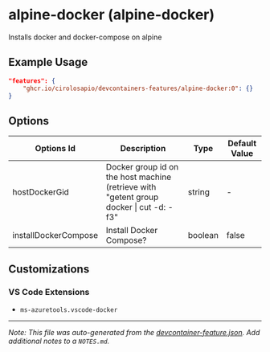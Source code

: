 
# alpine-docker (alpine-docker)

Installs docker and docker-compose on alpine

## Example Usage

```json
"features": {
    "ghcr.io/cirolosapio/devcontainers-features/alpine-docker:0": {}
}
```

## Options

| Options Id | Description | Type | Default Value |
|-----|-----|-----|-----|
| hostDockerGid | Docker group id on the host machine (retrieve with "getent group docker \| cut -d: -f3" | string | - |
| installDockerCompose | Install Docker Compose? | boolean | false |

## Customizations

### VS Code Extensions

- `ms-azuretools.vscode-docker`



---

_Note: This file was auto-generated from the [devcontainer-feature.json](https://github.com/cirolosapio/devcontainers-features/blob/main/src/alpine-docker/devcontainer-feature.json).  Add additional notes to a `NOTES.md`._
